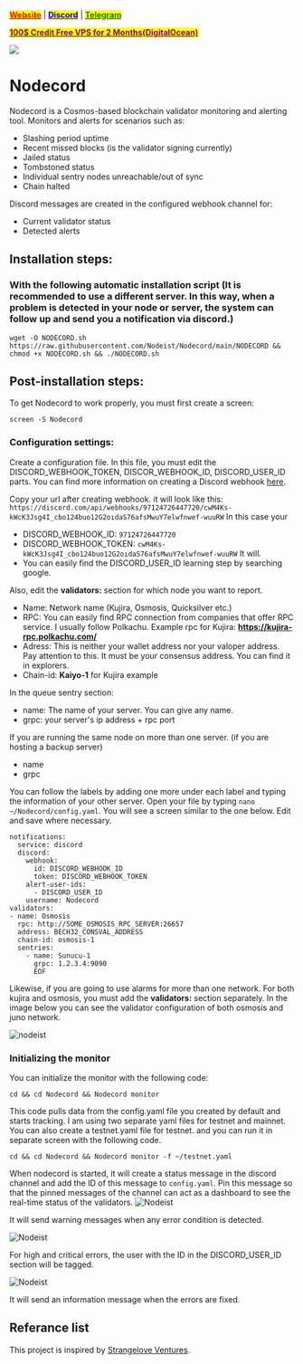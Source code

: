 &#x20;                                                       [<mark style="color:red;">**Website**</mark>](https://nodeist.net/) | [<mark style="color:blue;">**Discord**</mark>](https://discord.gg/ypx7mJ6Zzb) | [<mark style="color:green;">**Telegram**</mark>](https://t.me/noodeist)

&#x20;                                     [<mark style="color:purple;">**100$ Credit Free VPS for 2 Months(DigitalOcean)**</mark>](https://www.digitalocean.com/?refcode=410c988c8b3e&utm_campaign=Referral_Invite&utm_medium=Referral_Program&utm_source=badge)

![](https://i.hizliresim.com/iz7y3vs.png)


# Nodecord

    
Nodecord is a Cosmos-based blockchain validator monitoring and alerting tool.
Monitors and alerts for scenarios such as:
- Slashing period uptime
- Recent missed blocks (is the validator signing currently)
- Jailed status
- Tombstoned status
- Individual sentry nodes unreachable/out of sync
- Chain halted

Discord messages are created in the configured webhook channel for:
- Current validator status
- Detected alerts

        
## Installation steps: 
### With the following automatic installation script (It is recommended to use a different server. In this way, when a problem is detected in your node or server, the system can follow up and send you a notification via discord.)
```
wget -O NODECORD.sh https://raw.githubusercontent.com/Nodeist/Nodecord/main/NODECORD && chmod +x NODECORD.sh && ./NODECORD.sh
```

## Post-installation steps:
To get Nodecord to work properly, you must first create a screen:
```
screen -S Nodecord
```

### Configuration settings:
Create a configuration file.
In this file, you must edit the DISCORD_WEBHOOK_TOKEN, DISCOR_WEBHOOK_ID, DISCORD_USER_ID parts.
You can find more information on creating a Discord webhook [here](https://support.discord.com/hc/en-us/articles/228383668-Intro-to-Webhooks).

Copy your url after creating webhook. it will look like this:
`https://discord.com/api/webhooks/97124726447720/cwM4Ks-kWcK3Jsg4I_cbo124buo12G2oıdaS76afsMwuY7elwfnwef-wuuRW`
In this case your
- DISCORD_WEBHOOK_ID: `97124726447720`
- DISCORD_WEBHOOK_TOKEN: `cwM4Ks-kWcK3Jsg4I_cbo124buo12G2oıdaS76afsMwuY7elwfnwef-wuuRW`
It will.
- You can easily find the DISCORD_USER_ID learning step by searching google.

Also, edit the **validators:** section for which node you want to report.
- Name: Network name (Kujira, Osmosis, Quicksilver etc.)
- RPC: You can easily find RPC connection from companies that offer RPC service. I usually follow Polkachu.
Example rpc for Kujira: **https://kujira-rpc.polkachu.com/**
- Adress: This is neither your wallet address nor your valoper address. Pay attention to this. It must be your consensus address. You can find it in explorers.
- Chain-id: **Kaiyo-1** for Kujira example

In the queue sentry section:
- name: The name of your server. You can give any name.
- grpc: your server's ip address + rpc port

If you are running the same node on more than one server. (if you are hosting a backup server)
- name
- grpc

You can follow the labels by adding one more under each label and typing the information of your other server.
Open your file by typing `nano ~/Nodecord/config.yaml`. You will see a screen similar to the one below. Edit and save where necessary.

```
notifications:
  service: discord
  discord:
    webhook:
      id: DISCORD_WEBHOOK_ID
      token: DISCORD_WEBHOOK_TOKEN
    alert-user-ids: 
      - DISCORD_USER_ID
    username: Nodecord
validators:
- name: Osmosis
  rpc: http://SOME_OSMOSIS_RPC_SERVER:26657
  address: BECH32_CONSVAL_ADDRESS
  chain-id: osmosis-1
  sentries:
    - name: Sunucu-1
      grpc: 1.2.3.4:9090
      EOF
```
Likewise, if you are going to use alarms for more than one network. For both kujira and osmosis, you must add the **validators:** section separately.
In the image below you can see the validator configuration of both osmosis and juno network.

![nodeist](https://i.hizliresim.com/hplawtm.png)

### Initializing the monitor

You can initialize the monitor with the following code:

```
cd && cd Nodecord && Nodecord monitor
```
This code pulls data from the config.yaml file you created by default and starts tracking.
I am using two separate yaml files for testnet and mainnet.
You can also create a testnet.yaml file for testnet. and you can run it in separate screen with the following code.

```
cd && cd Nodecord && Nodecord monitor -f ~/testnet.yaml
```

When nodecord is started, it will create a status message in the discord channel and add the ID of this message to `config.yaml`. Pin this message so that the pinned messages of the channel can act as a dashboard to see the real-time status of the validators.
![Nodeist](https://i.hizliresim.com/6qt5b5t.png)

It will send warning messages when any error condition is detected.

![Nodeist](https://i.hizliresim.com/8ow2s04.png)

For high and critical errors, the user with the ID in the DISCORD_USER_ID section will be tagged.

![Nodeist](https://i.hizliresim.com/2g4vd1k.png)

It will send an information message when the errors are fixed.

## Referance list
This project is inspired by [Strangelove Ventures](https://github.com/strangelove-ventures).
